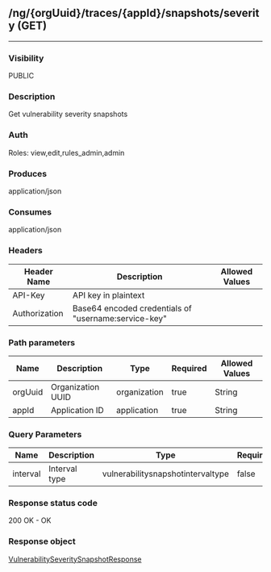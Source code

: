 ## /ng/{orgUuid}/traces/{appId}/snapshots/severity (GET)
---
### Visibility
PUBLIC
### Description
Get vulnerability severity snapshots
### Auth
Roles: view,edit,rules_admin,admin
### Produces
application/json
### Consumes
application/json
### Headers
| Header Name | Description | Allowed Values |
| ----------- | ----------- | ----------- |
| API-Key | API key in plaintext |  |
| Authorization | Base64 encoded credentials of &quot;username:service-key&quot; |  |
### Path parameters
| Name | Description | Type | Required | Allowed Values |
| ----------- | ----------- | ----------- | ----------- | ----------- |
| orgUuid | Organization UUID | organization | true | String |
| appId | Application ID | application | true | String |
### Query Parameters
| Name | Description | Type | Required | Allowed Values |
| ----------- | ----------- | ----------- | ----------- | ----------- |
| interval | Interval type | vulnerabilitysnapshotintervaltype | false | VulnerabilitySnapshotIntervalType |
### Response status code
200 OK - OK
### Response object
[VulnerabilitySeveritySnapshotResponse](<../../objects/VulnerabilitySeveritySnapshotResponse.md>)
